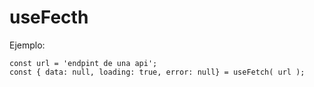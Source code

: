 
# useFecth

Ejemplo:

```
const url = 'endpint de una api';
const { data: null, loading: true, error: null} = useFetch( url );

```